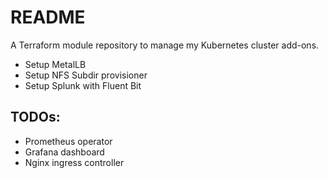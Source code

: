 # README
A Terraform module repository to manage my Kubernetes cluster add-ons.
- Setup MetalLB
- Setup NFS Subdir provisioner
- Setup Splunk with Fluent Bit

## TODOs:
- Prometheus operator
- Grafana dashboard
- Nginx ingress controller
